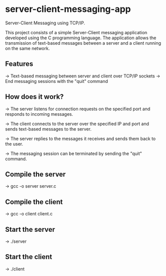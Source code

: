 # server-client-messaging-app
Server-Client Messaging using TCP/IP.

This project consists of a simple Server-Client messaging application developed using the C programming language. The application allows the transmission of text-based messages between a server and a client running on the same network.

## Features

->  Text-based messaging between server and client over TCP/IP sockets
->  End messaging sessions with the "quit" command

## How does it work?

->  The server listens for connection requests on the specified port and responds to incoming messages.

->  The client connects to the server over the specified IP and port and sends text-based messages to the server.

->  The server replies to the messages it receives and sends them back to the user.

->  The messaging session can be terminated by sending the "quit" command.

## Compile the server
->  gcc -o server server.c

## Compile the client
->  gcc -o client client.c

## Start the server
->  ./server

## Start the client
->  ./client
